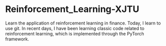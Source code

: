 # Reinforcement_Learning-XJTU
Learn the application of reinforcement learning in finance.
Today, I learn to use git. In recent days, I have been learning classic code related to reinforcement learning, which is implemented through the PyTorch framework.